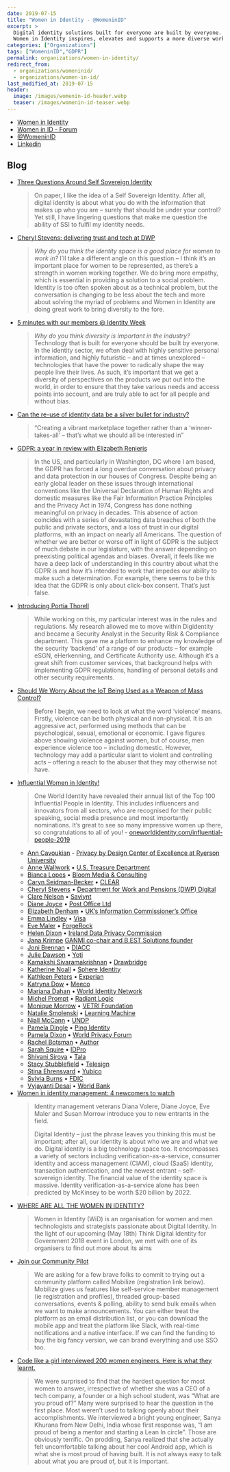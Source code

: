 ```yaml
---
date: 2019-07-15
title: "Women in Identity - @WomeninID"
excerpt: >
  Digital identity solutions built for everyone are built by everyone.
  Women in Identity inspires, elevates and supports a more diverse workforce in the digital identity industry.
categories: ["Organizations"]
tags: ["WomeninID","GDPR"]
permalink: organizations/women-in-identity/
redirect_from: 
  - organizations/womeninid/
  - organizations/women-in-id/
last_modified_at: 2019-07-15
header:
  image: /images/womenin-id-header.webp
  teaser: /images/womenin-id-teaser.webp
---
```


* [Women in Identity](https://womeninidentity.org)
* [Women in ID - Forum](https://womeninidentity.org/forums/)
* [@WomeninID](https://twitter.com/WomeninID)
* [Linkedin](https://www.linkedin.com/company/women-in-identity/)

## Blog

* [Three Questions Around Self Sovereign Identity](https://womeninidentity.org/2019/07/05/3-questions-self-sovereign-identity/)
  >On paper, I like the idea of a Self Sovereign Identity. After all, digital identity is about what you do with the information that makes up who you are – surely that should be under your control? Yet still, I have lingering questions that make me question the ability of SSI to fulfil my identity needs.
* [Cheryl Stevens: delivering trust and tech at DWP](https://womeninidentity.org/2019/07/03/cheryl-stevens/)
  >*Why do you think the identity space is a good place for women to work in?*
    >I’ll take a different angle on this question – I think it’s an important place for women to be represented, as there’s a strength in women working together. We do bring more empathy, which is essential in providing a solution to a social problem. Identity is too often spoken about as a technical problem, but the conversation is changing to be less about the tech and more about solving the myriad of problems and Women in Identity are doing great work to bring diversity to the fore.
* [5 minutes with our members @ Identity Week](https://womeninidentity.org/2019/07/01/5-minutes-with/)
  >*Why do you think diversity is important in the industry?*
    >Technology that is built for everyone should be built by everyone. In the identity sector, we often deal with highly sensitive personal information, and highly futuristic – and at times unexplored – technologies that have the power to radically shape the way people live their lives. As such, it’s important that we get a diversity of perspectives on the products we put out into the world, in order to ensure that they take various needs and access points into account, and are truly able to act for all people and without bias.
* [Can the re-use of identity data be a silver bullet for industry?](https://womeninidentity.org/2019/06/19/re-use-identity-a-silver-bullet-for-identity/)
  >“Creating a vibrant marketplace together rather than a ‘winner-takes-all’ – that’s what we should all be interested in”
* [GDPR: a year in review with Elizabeth Renieris](https://womeninidentity.org/2019/06/14/gdpr-with-elizabeth-renieris/)
  >In the US, and particularly in Washington, DC where I am based, the GDPR has forced a long overdue conversation about privacy and data protection in our houses of Congress. Despite being an early global leader on these issues through international conventions like the Universal Declaration of Human Rights and domestic measures like the Fair Information Practice Principles and the Privacy Act in 1974, Congress has done nothing meaningful on privacy in decades. This absence of action coincides with a series of devastating data breaches of both the public and private sectors, and a loss of trust in our digital platforms, with an impact on nearly all Americans. The question of whether we are better or worse off in light of GDPR is the subject of much debate in our legislature, with the answer depending on preexisting political agendas and biases. Overall, it feels like we have a deep lack of understanding in this country about what the GDPR is and how it’s intended to work that impedes our ability to make such a determination. For example, there seems to be this idea that the GDPR is only about click-box consent. That’s just false.
* [Introducing Portia Thorell](https://womeninidentity.org/2019/06/14/introducing-portia-thorell/)
  >While working on this, my particular interest was in the rules and regulations. My research allowed me to move within Digidentity and became a Security Analyst in the Security Risk & Compliance department. This gave me a platform to enhance my knowledge of the security ‘backend’ of a range of our products – for example eSGN, eHerkenning, and Certificate Authority use. Although it’s a great shift from customer services, that background helps with implementing GDPR regulations, handling of personal details and other security requirements.
* [Should We Worry About the IoT Being Used as a Weapon of Mass Control?](https://womeninidentity.org/2019/06/12/should-we-worry-about-the-iot-being-used-as-a-weapon-of-mass-control/)
  >Before I begin, we need to look at what the word ‘violence’ means. Firstly, violence can be both physical and non-physical. It is an aggressive act, performed using methods that can be psychological, sexual, emotional or economic. I gave figures above showing violence against women, but of course, men experience violence too – including domestic. However, technology may add a particular slant to violent and controlling acts – offering a reach to the abuser that they may otherwise not have.
* [Influential Women in Identity!](https://womeninidentity.org/2019/06/11/influential-women-in-identity/)
  >One World Identity have revealed their annual list of the Top 100 Influential People in Identity. This includes influencers and innovators from all sectors, who are recognised for their public speaking, social media presence and most importantly nominations. It’s great to see so many impressive women up there, so congratulations to all of you! - [oneworldidentity.com/influential-people-2019](https://oneworldidentity.com/influential-people-2019/)
  * [Ann Cavoukian](https://twitter.com/AnnCavoukian?lang=en) - 
[Privacy by Design Center of Excellence at Ryerson University](https://www.ryerson.ca/pbdce/)
  * [Anne Wallwork](https://www.linkedin.com/in/anne-wallwork-bb365841/) • [U.S. Treasure Department](https://home.treasury.gov/)
  * [Bianca Lopes](https://twitter.com/biasmlopes) • [Bloom Media & Consulting](https://www.biasmlopes.com/)
  * [Caryn Seidman-Becker](https://twitter.com/CLEARcaryn?lang=en) • [CLEAR](http://www.clearme.com/)
  * [Cheryl Stevens](https://www.linkedin.com/in/cheryl-stevens-mbe-883649122/) • [Department for Work and Pensions (DWP) Digital](https://dwpdigital.blog.gov.uk/)
  * [Clare Nelson](https://twitter.com/Safe_SaaS) • [Saviynt](https://www.saviynt.com/)
  * [Diane Joyce](https://twitter.com/kiwiIDgal) • [Post Office Ltd](https://www.postoffice.co.uk/document-certification-service)
  * [Elizabeth Denham](https://www.linkedin.com/in/elizabeth-denham-a5913513/) • [UK’s Information Commissioner’s Office](https://ico.org.uk/)
  * [Emma Lindley](https://twitter.com/EmLindley) • [Visa](https://usa.visa.com/)
  * [Eve Maler](https://twitter.com/xmlgrrl?lang=en) • [ForgeRock](https://www.forgerock.com/)
  * [Helen Dixon](https://www.linkedin.com/in/helen-dixon-1765318/) • [Ireland Data Privacy Commission](https://www.dataprotection.ie/)
  * [Jana Krimpe](https://twitter.com/JanaKrimpe?lang=en) [GANMI co-chair and B.EST Solutions founder](https://www.eema.org/work-channels/ganmi/)
  * [Joni Brennan](https://twitter.com/jonibrennan) • [DIACC](https://diacc.ca/)
  * [Julie Dawson](https://twitter.com/surfandturftech) • [Yoti](https://www.yoti.com/)
  * [Kamakshi Sivaramakrishnan](https://twitter.com/kamakshis) • [Drawbridge](http://www.drawbridge.com/)
  * [Katherine Noall](https://twitter.com/_katherinen) • [Sphere Identity](https://sphereidentity.com/)
  * [Kathleen Peters](https://twitter.com/KathleenMPeters?lang=en) • [Experian](http://www.experian.com/)
  * [Katryna Dow](https://twitter.com/katrynadow) • [Meeco](https://meeco.me/)
  * [Mariana Dahan](https://twitter.com/marianadahan) • [World Identity Network](https://www.win.systems/)
  * [Michel Prompt](https://www.linkedin.com/in/michel-prompt-197127/) • [Radiant Logic](https://www.radiantlogic.com)
  * [Monique Morrow](https://twitter.com/moniquejmorrow) • [VETRI Foundation](https://vetri.global/)
  * [Natalie Smolenski](https://twitter.com/NSmolenski) • [Learning Machine](https://www.learningmachine.com/)
  * [Niall McCann](https://www.linkedin.com/in/niall-mccann-7787547/) • [UNDP](https://www.undp.org/content/undp/en/home.html)
  * [Pamela Dingle](https://twitter.com/pamelarosiedee) • [Ping Identity](https://www.pingidentity.com/)
  * [Pamela Dixon](https://twitter.com/thepamdixon?lang=en) • [World Privacy Forum](http://www.worldprivacyforum.org/)
  * [Rachel Botsman](https://twitter.com/rachelbotsman?ref_src=twsrc%5Egoogle%7Ctwcamp%5Eserp%7Ctwgr%5Eauthor) • [Author](https://rachelbotsman.com/)
  * [Sarah Squire](https://twitter.com/SarahKSquire) • [IDPro](https://idpro.org/)
  * [Shivani Siroya](https://twitter.com/shivsiroya) • [Tala](https://tala.co/)
  * [Stacy Stubblefield](https://www.linkedin.com/in/stacystubblefield/) • [Telesign](https://www.telesign.com/)
  * [Stina Ehrensvard](https://www.linkedin.com/in/stinaehrensvard/) • [Yubico](https://www.yubico.com/)
  * [Sylvia Burns](https://twitter.com/burnsbird22) • [FDIC](https://www.fdic.gov/)
  * [Vyjayanti Desai](https://twitter.com/vyjayantidesai) • [World Bank](https://www.worldbank.org/)
* [Women in identity management: 4 newcomers to watch](https://womeninidentity.org/2019/01/14/women-in-identity-management-4-newcomers-to-watch/)
  >Identity management veterans Diana Volere, Diane Joyce, Eve Maler and Susan Morrow introduce you to new entrants in the field.
  >
  >Digital Identity – just the phrase leaves you thinking this must be important; after all, our identity is about who we are and what we do. Digital identity is a big technology space too. It encompasses a variety of sectors including verification-as-a-service, consumer identity and access management (CIAM), cloud (SaaS) identity, transaction authentication, and the newest entrant – self-sovereign identity. The financial value of the identity space is massive. Identity verification-as-a-service alone has been predicted by McKinsey to be worth $20 billion by 2022.
* [WHERE ARE ALL THE WOMEN IN IDENTITY?](https://womeninidentity.org/2018/07/25/where-are-all-the-women-in-identity/)
  >Women in Identity (WiD) is an organisation for women and men technologists and strategists passionate about Digital Identity. In the light of our upcoming (May 18th) Think Digital Identity for Government 2018 event in London, we met with one of its organisers to find out more about its aims
* [Join our Community Pilot](https://womeninidentity.org/2018/03/28/join-our-community-pilot/)
  >We are asking for a few brave folks to commit to trying out a community platform called Mobilize (registration link below).  Mobilize gives us features like self-service member management (ie registration and profiles),  threaded group-based conversations, events & polling, ability to send bulk emails when we want to make announcements.  You can either treat the platform as an email distribution list, or you can download the mobile app and treat the platform like Slack, with real-time notifications and a native interface. If we can find the funding to buy the big fancy version, we can brand everything and use SSO too.
* [Code like a girl interviewed 200 women engineers. Here is what they learnt.](https://womeninidentity.org/2017/08/23/clare-nelson/)
  >We were surprised to find that the hardest question for most women to answer, irrespective of whether she was a CEO of a tech company, a founder or a high school student, was “What are you proud of?” Many were surprised to hear the question in the first place. Most weren’t used to talking openly about their accomplishments. We interviewed a bright young engineer, Sanya Khurana from New Delhi, India whose first response was, “I am proud of being a mentor and starting a Lean In circle”. Those are obviously terrific. On prodding, Sanya realized that she actually felt uncomfortable talking about her cool Android app, which is what she is most proud of having built. It is not always easy to talk about what you are proud of, but it is important.

